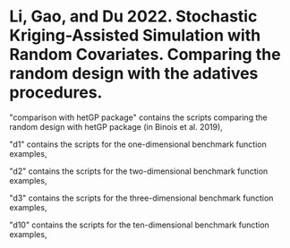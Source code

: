 # Li, Gao, and Du 2022. Stochastic Kriging-Assisted Simulation with Random Covariates. Comparing the random design with the adatives procedures. 

  "comparison with hetGP package" contains the scripts comparing the random design with hetGP package (in Binois et al. 2019),

  "d1" contains the scripts for the one-dimensional benchmark function examples,

  "d2" contains the scripts for the two-dimensional benchmark function examples,

  "d3" contains the scripts for the three-dimensional benchmark function examples,

  "d10" contains the scripts for the ten-dimensional benchmark function examples,
  
  


